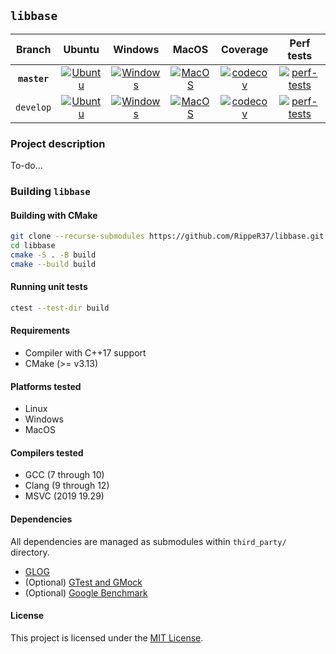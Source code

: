 ## `libbase`

| Branch | Ubuntu | Windows | MacOS | Coverage | Perf tests |
| :----: | :----: | :-----: | :---: | :------: | :--------: |
| **`master`** | [![Ubuntu](https://github.com/RippeR37/libbase/actions/workflows/ubuntu.yml/badge.svg?branch=master)](https://github.com/RippeR37/libbase/actions/workflows/ubuntu.yml) | [![Windows](https://github.com/RippeR37/libbase/actions/workflows/windows.yml/badge.svg?branch=master)](https://github.com/RippeR37/libbase/actions/workflows/windows.yml) | [![MacOS](https://github.com/RippeR37/libbase/actions/workflows/macos.yml/badge.svg?branch=master)](https://github.com/RippeR37/libbase/actions/workflows/macos.yml) | [![codecov](https://codecov.io/gh/RippeR37/libbase/branch/master/graph/badge.svg?token=RT0JTLDPJE)](https://codecov.io/gh/RippeR37/libbase) | [![perf-tests](https://img.shields.io/badge/charts-master-blue)](https://ripper37.github.io/libbase/perf_tests/master/) |
| `develop` | [![Ubuntu](https://github.com/RippeR37/libbase/actions/workflows/ubuntu.yml/badge.svg?branch=develop)](https://github.com/RippeR37/libbase/actions/workflows/ubuntu.yml) | [![Windows](https://github.com/RippeR37/libbase/actions/workflows/windows.yml/badge.svg?branch=develop)](https://github.com/RippeR37/libbase/actions/workflows/windows.yml) | [![MacOS](https://github.com/RippeR37/libbase/actions/workflows/macos.yml/badge.svg?branch=develop)](https://github.com/RippeR37/libbase/actions/workflows/macos.yml) | [![codecov](https://codecov.io/gh/RippeR37/libbase/branch/develop/graph/badge.svg?token=RT0JTLDPJE)](https://codecov.io/gh/RippeR37/libbase) | [![perf-tests](https://img.shields.io/badge/charts-develop-blue)](https://ripper37.github.io/libbase/perf_tests/develop/) |


### Project description

To-do...

### Building `libbase`

#### Building with CMake

```bash
git clone --recurse-submodules https://github.com/RippeR37/libbase.git
cd libbase
cmake -S . -B build
cmake --build build
```

#### Running unit tests

```bash
ctest --test-dir build
```

#### Requirements

* Compiler with C++17 support
* CMake (>= v3.13)

#### Platforms tested

* Linux
* Windows
* MacOS

#### Compilers tested

* GCC (7 through 10)
* Clang (9 through 12)
* MSVC (2019 19.29)

#### Dependencies

All dependencies are managed as submodules within `third_party/` directory.

- [GLOG](https://github.com/google/glog)
- (Optional) [GTest and GMock](https://github.com/google/googletest)
- (Optional) [Google Benchmark](https://github.com/google/benchmark)

#### License

This project is licensed under the [MIT License](LICENSE).
